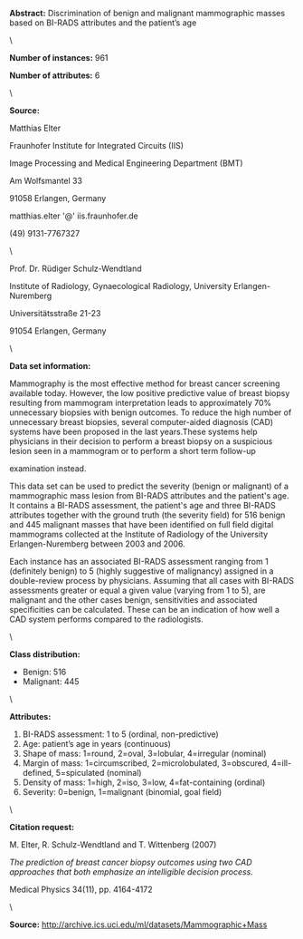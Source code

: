 **Abstract:** Discrimination of benign and malignant mammographic masses
based on BI-RADS attributes and the patient’s age

\

**Number of instances:** 961

**Number of attributes:** 6

\

**Source:**

<span class="Apple-tab-span"> </span>Matthias Elter<span
class="Apple-converted-space"> </span>

<span class="Apple-tab-span"> </span>Fraunhofer Institute for Integrated
Circuits (IIS)<span class="Apple-converted-space"> </span>

<span class="Apple-tab-span"> </span>Image Processing and Medical
Engineering Department (BMT)<span class="Apple-converted-space"> </span>

<span class="Apple-tab-span"> </span>Am Wolfsmantel 33<span
class="Apple-converted-space"> </span>

<span class="Apple-tab-span"> </span>91058 Erlangen, Germany<span
class="Apple-converted-space"> </span>

<span class="Apple-tab-span"> </span>matthias.elter '@'
iis.fraunhofer.de<span class="Apple-converted-space"> </span>

<span class="Apple-tab-span"> </span>(49) 9131-7767327<span
class="Apple-converted-space"> </span>

\

<span class="Apple-tab-span"> </span>Prof. Dr. Rüdiger
Schulz-Wendtland<span class="Apple-converted-space"> </span>

<span class="Apple-tab-span"> </span>Institute of Radiology,
Gynaecological Radiology, University Erlangen-Nuremberg<span
class="Apple-converted-space"> </span>

<span class="Apple-tab-span"> </span>Universitätsstraße 21-23<span
class="Apple-converted-space"> </span>

<span class="Apple-tab-span"> </span>91054 Erlangen, Germany

\

**Data set information:**

<span class="Apple-tab-span"> </span>Mammography is the most effective
method for breast cancer screening available today. However, the low
positive predictive value of breast biopsy resulting from mammogram
interpretation leads to approximately 70% unnecessary biopsies with
benign outcomes. To reduce the high number of unnecessary breast
biopsies, several computer-aided diagnosis (CAD) systems have been
proposed in the last years.These systems help physicians in their
decision to perform a breast biopsy on a suspicious lesion seen in a
mammogram or to perform a short term follow-up<span
class="Apple-converted-space"> </span>

examination instead.<span class="Apple-converted-space"> </span>

<span class="Apple-tab-span"> </span>This data set can be used to
predict the severity (benign or malignant) of a mammographic mass lesion
from BI-RADS attributes and the patient's age. It contains a BI-RADS
assessment, the patient's age and three BI-RADS attributes together with
the ground truth (the severity field) for 516 benign and 445 malignant
masses that have been identified on full field digital mammograms
collected at the Institute of Radiology of the University
Erlangen-Nuremberg between 2003 and 2006.<span
class="Apple-converted-space"> </span>

<span class="Apple-tab-span"> </span>Each instance has an associated
BI-RADS assessment ranging from 1 (definitely benign) to 5 (highly
suggestive of malignancy) assigned in a double-review process by
physicians. Assuming that all cases with BI-RADS assessments greater or
equal a given value (varying from 1 to 5), are malignant and the other
cases benign, sensitivities and associated specificities can be
calculated. These can be an indication of how well a CAD system performs
compared to the radiologists.<span
class="Apple-converted-space"> </span>

\

**Class distribution:**<span class="Apple-converted-space"> </span>

-   Benign: 516
-   Malignant: 445<span class="Apple-converted-space"> </span>

\

**Attributes:**

1.  BI-RADS assessment: 1 to 5 (ordinal, non-predictive)
2.  Age: patient’s age in years (continuous)
3.  Shape of mass: 1=round, 2=oval, 3=lobular, 4=irregular (nominal)
4.  Margin of mass: 1=circumscribed, 2=microlobulated, 3=obscured,
    4=ill-defined, 5=spiculated (nominal)
5.  Density of mass: 1=high, 2=iso, 3=low, 4=fat-containing (ordinal)
6.  Severity: 0=benign, 1=malignant (binomial, goal field)

\

**Citation request:**

<span class="Apple-tab-span"> </span>M. Elter, R. Schulz-Wendtland and
T. Wittenberg (2007)<span class="Apple-converted-space"> </span>

<span class="Apple-tab-span"> </span>*The prediction of breast cancer
biopsy outcomes using two CAD approaches that both emphasize an
intelligible decision process.<span
class="Apple-converted-space"> </span>*

<span class="Apple-tab-span"> </span>Medical Physics 34(11), pp.
4164-4172

\

**Source:** http://archive.ics.uci.edu/ml/datasets/Mammographic+Mass
